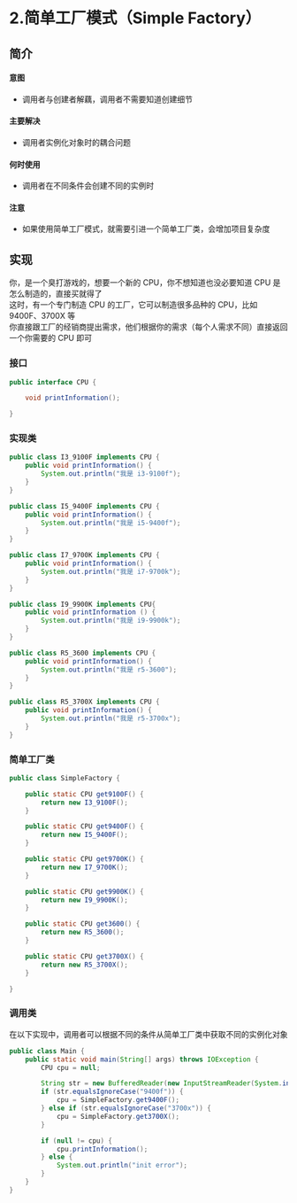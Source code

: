2.简单工厂模式（Simple Factory）
=====

简介
----

#### 意图
- 调用者与创建者解藕，调用者不需要知道创建细节

#### 主要解决
- 调用者实例化对象时的耦合问题

#### 何时使用
- 调用者在不同条件会创建不同的实例时

#### 注意
- 如果使用简单工厂模式，就需要引进一个简单工厂类，会增加项目复杂度

实现
----
你，是一个臭打游戏的，想要一个新的 CPU，你不想知道也没必要知道 CPU 是怎么制造的，直接买就得了
<br>
这时，有一个专门制造 CPU 的工厂，它可以制造很多品种的 CPU，比如 9400F、3700X 等
<br>
你直接跟工厂的经销商提出需求，他们根据你的需求（每个人需求不同）直接返回一个你需要的 CPU 即可


### 接口
```java
public interface CPU {

    void printInformation();

}
```

### 实现类
```java
public class I3_9100F implements CPU {
    public void printInformation() {
        System.out.println("我是 i3-9100f");
    }
}
```
```java
public class I5_9400F implements CPU {
    public void printInformation() {
        System.out.println("我是 i5-9400f");
    }
}
```
```java
public class I7_9700K implements CPU {
    public void printInformation() {
        System.out.println("我是 i7-9700k");
    }
}
```
```java
public class I9_9900K implements CPU{
    public void printInformation () {
        System.out.println("我是 i9-9900k");
    }
}
```
```java
public class R5_3600 implements CPU {
    public void printInformation() {
        System.out.println("我是 r5-3600");
    }
}
```
```java
public class R5_3700X implements CPU {
    public void printInformation() {
        System.out.println("我是 r5-3700x");
    }
}
```

### 简单工厂类
```java
public class SimpleFactory {

    public static CPU get9100F() {
        return new I3_9100F();
    }

    public static CPU get9400F() {
        return new I5_9400F();
    }

    public static CPU get9700K() {
        return new I7_9700K();
    }

    public static CPU get9900K() {
        return new I9_9900K();
    }

    public static CPU get3600() {
        return new R5_3600();
    }

    public static CPU get3700X() {
        return new R5_3700X();
    }

}
```

### 调用类
在以下实现中，调用者可以根据不同的条件从简单工厂类中获取不同的实例化对象
```java
public class Main {
    public static void main(String[] args) throws IOException {
        CPU cpu = null;

        String str = new BufferedReader(new InputStreamReader(System.in)).readLine();
        if (str.equalsIgnoreCase("9400f")) {
            cpu = SimpleFactory.get9400F();
        } else if (str.equalsIgnoreCase("3700x")) {
            cpu = SimpleFactory.get3700X();
        }

        if (null != cpu) {
            cpu.printInformation();
        } else {
            System.out.println("init error");
        }
    }
}
```